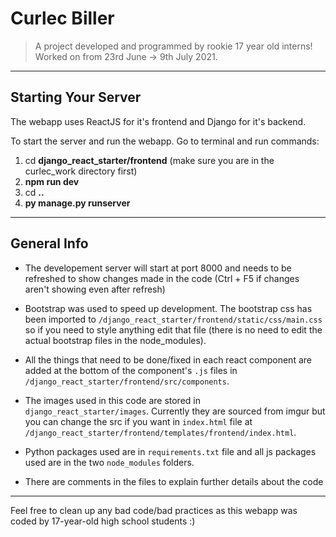 # Curlec Biller

> A project developed and programmed by rookie 17 year old interns! Worked on from 23rd June → 9th July 2021.

---

## Starting Your Server

The webapp uses ReactJS for it's frontend and Django for it's backend.

To start the server and run the webapp. Go to terminal and run commands:

1. cd **django_react_starter/frontend** (make sure you are in the curlec_work directory first)
2. **npm run dev**
3. cd **..**
4. **py manage.py runserver**

---

## General Info

- The developement server will start at port 8000 and needs to be refreshed to show changes made in the code (Ctrl + F5 if changes aren't showing even after refresh)

- Bootstrap was used to speed up development. The bootstrap css has been imported to `/django_react_starter/frontend/static/css/main.css` so if you need to style anything edit that file (there is no need to edit the actual bootstrap files in the node_modules).

- All the things that need to be done/fixed in each react component are added at the bottom of the component's `.js` files in `/django_react_starter/frontend/src/components`.

- The images used in this code are stored in `django_react_starter/images`. Currently they are sourced from imgur but you can change the src if you want in `index.html` file at `/django_react_starter/frontend/templates/frontend/index.html`.

- Python packages used are in `requirements.txt` file and all js packages used are in the two `node_modules` folders.

- There are comments in the files to explain further details about the code

---

Feel free to clean up any bad code/bad practices as this webapp was coded by 17-year-old high school students :)

